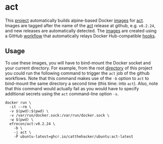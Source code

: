# act

This [project] automatically builds alpine-based Docker [images] for [act].
Images are tagged after the name of the [act] release at github, e.g. `v0.2.24`,
and new releases are automatically detected. The [images] are created using a
GitHub [workflow](../.github/workflows/act.yml) that automatically relays Docker
Hub-compatible [hooks](./hooks/).

  [project]: https://github.com/efrecon/docker-images/tree/master/act
  [images]: https://hub.docker.com/r/efrecon/act
  [act]: https://github.com/nektos/act

## Usage

To use these images, you will have to bind-mount the Docker socket and your
current directory. For example, from the root [directory](../) of this project
you could run the following command to trigger the `act` job of the github
workflows. Note that this command makes use of the `-b` option to `act` to
bind-mount the same directory a second time (this time: into `act`). Also, note
that this command would actually fail as you would have to specify additional
secrets using the `act` command-line option `-s`.

```console
docker run \
  -it --rm \
  -v $(pwd):$(pwd) \
  -v /var/run/docker.sock:/var/run/docker.sock \
  -w $(pwd) \
  efrecon/act:v0.2.24 \
    -b \
    -j act \
    -P ubuntu-latest=ghcr.io/catthehacker/ubuntu:act-latest
```
